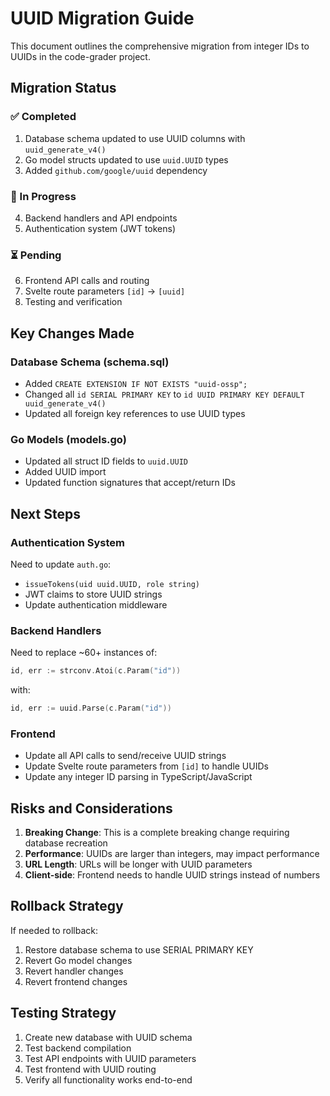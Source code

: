 # UUID Migration Guide

This document outlines the comprehensive migration from integer IDs to UUIDs in the code-grader project.

## Migration Status

### ✅ Completed
1. Database schema updated to use UUID columns with `uuid_generate_v4()`
2. Go model structs updated to use `uuid.UUID` types
3. Added `github.com/google/uuid` dependency

### 🔄 In Progress  
4. Backend handlers and API endpoints
5. Authentication system (JWT tokens)

### ⏳ Pending
6. Frontend API calls and routing
7. Svelte route parameters `[id]` → `[uuid]`
8. Testing and verification

## Key Changes Made

### Database Schema (schema.sql)
- Added `CREATE EXTENSION IF NOT EXISTS "uuid-ossp";`
- Changed all `id SERIAL PRIMARY KEY` to `id UUID PRIMARY KEY DEFAULT uuid_generate_v4()`
- Updated all foreign key references to use UUID types

### Go Models (models.go)
- Updated all struct ID fields to `uuid.UUID`
- Added UUID import
- Updated function signatures that accept/return IDs

## Next Steps

### Authentication System
Need to update `auth.go`:
- `issueTokens(uid uuid.UUID, role string)`
- JWT claims to store UUID strings
- Update authentication middleware

### Backend Handlers
Need to replace ~60+ instances of:
```go
id, err := strconv.Atoi(c.Param("id"))
```
with:
```go
id, err := uuid.Parse(c.Param("id"))
```

### Frontend
- Update all API calls to send/receive UUID strings
- Update Svelte route parameters from `[id]` to handle UUIDs
- Update any integer ID parsing in TypeScript/JavaScript

## Risks and Considerations

1. **Breaking Change**: This is a complete breaking change requiring database recreation
2. **Performance**: UUIDs are larger than integers, may impact performance
3. **URL Length**: URLs will be longer with UUID parameters
4. **Client-side**: Frontend needs to handle UUID strings instead of numbers

## Rollback Strategy

If needed to rollback:
1. Restore database schema to use SERIAL PRIMARY KEY
2. Revert Go model changes
3. Revert handler changes
4. Revert frontend changes

## Testing Strategy

1. Create new database with UUID schema
2. Test backend compilation
3. Test API endpoints with UUID parameters
4. Test frontend with UUID routing
5. Verify all functionality works end-to-end
